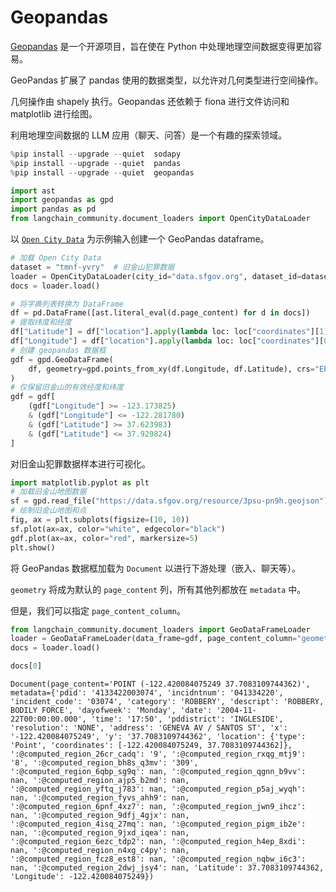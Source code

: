 # Geopandas

[Geopandas](https://geopandas.org/en/stable/index.html) 是一个开源项目，旨在使在 Python 中处理地理空间数据变得更加容易。

GeoPandas 扩展了 pandas 使用的数据类型，以允许对几何类型进行空间操作。

几何操作由 shapely 执行。Geopandas 还依赖于 fiona 进行文件访问和 matplotlib 进行绘图。

利用地理空间数据的 LLM 应用（聊天、问答）是一个有趣的探索领域。

```python
%pip install --upgrade --quiet  sodapy
%pip install --upgrade --quiet  pandas
%pip install --upgrade --quiet  geopandas
```

```python
import ast
import geopandas as gpd
import pandas as pd
from langchain_community.document_loaders import OpenCityDataLoader
```

以 [`Open City Data`](/docs/integrations/document_loaders/open_city_data) 为示例输入创建一个 GeoPandas dataframe。

```python
# 加载 Open City Data
dataset = "tmnf-yvry"  # 旧金山犯罪数据
loader = OpenCityDataLoader(city_id="data.sfgov.org", dataset_id=dataset, limit=5000)
docs = loader.load()
```

```python
# 将字典列表转换为 DataFrame
df = pd.DataFrame([ast.literal_eval(d.page_content) for d in docs])
# 提取纬度和经度
df["Latitude"] = df["location"].apply(lambda loc: loc["coordinates"][1])
df["Longitude"] = df["location"].apply(lambda loc: loc["coordinates"][0])
# 创建 geopandas 数据框
gdf = gpd.GeoDataFrame(
    df, geometry=gpd.points_from_xy(df.Longitude, df.Latitude), crs="EPSG:4326"
)
# 仅保留旧金山的有效经度和纬度
gdf = gdf[
    (gdf["Longitude"] >= -123.173825)
    & (gdf["Longitude"] <= -122.281780)
    & (gdf["Latitude"] >= 37.623983)
    & (gdf["Latitude"] <= 37.929824)
]
```

对旧金山犯罪数据样本进行可视化。

```python
import matplotlib.pyplot as plt
# 加载旧金山地图数据
sf = gpd.read_file("https://data.sfgov.org/resource/3psu-pn9h.geojson")
# 绘制旧金山地图和点
fig, ax = plt.subplots(figsize=(10, 10))
sf.plot(ax=ax, color="white", edgecolor="black")
gdf.plot(ax=ax, color="red", markersize=5)
plt.show()
```

将 GeoPandas 数据框加载为 `Document` 以进行下游处理（嵌入、聊天等）。

`geometry` 将成为默认的 `page_content` 列，所有其他列都放在 `metadata` 中。

但是，我们可以指定 `page_content_column`。

```python
from langchain_community.document_loaders import GeoDataFrameLoader
loader = GeoDataFrameLoader(data_frame=gdf, page_content_column="geometry")
docs = loader.load()
```

```python
docs[0]
```

```output
Document(page_content='POINT (-122.420084075249 37.7083109744362)', metadata={'pdid': '4133422003074', 'incidntnum': '041334220', 'incident_code': '03074', 'category': 'ROBBERY', 'descript': 'ROBBERY, BODILY FORCE', 'dayofweek': 'Monday', 'date': '2004-11-22T00:00:00.000', 'time': '17:50', 'pddistrict': 'INGLESIDE', 'resolution': 'NONE', 'address': 'GENEVA AV / SANTOS ST', 'x': '-122.420084075249', 'y': '37.7083109744362', 'location': {'type': 'Point', 'coordinates': [-122.420084075249, 37.7083109744362]}, ':@computed_region_26cr_cadq': '9', ':@computed_region_rxqg_mtj9': '8', ':@computed_region_bh8s_q3mv': '309', ':@computed_region_6qbp_sg9q': nan, ':@computed_region_qgnn_b9vv': nan, ':@computed_region_ajp5_b2md': nan, ':@computed_region_yftq_j783': nan, ':@computed_region_p5aj_wyqh': nan, ':@computed_region_fyvs_ahh9': nan, ':@computed_region_6pnf_4xz7': nan, ':@computed_region_jwn9_ihcz': nan, ':@computed_region_9dfj_4gjx': nan, ':@computed_region_4isq_27mq': nan, ':@computed_region_pigm_ib2e': nan, ':@computed_region_9jxd_iqea': nan, ':@computed_region_6ezc_tdp2': nan, ':@computed_region_h4ep_8xdi': nan, ':@computed_region_n4xg_c4py': nan, ':@computed_region_fcz8_est8': nan, ':@computed_region_nqbw_i6c3': nan, ':@computed_region_2dwj_jsy4': nan, 'Latitude': 37.7083109744362, 'Longitude': -122.420084075249})
```